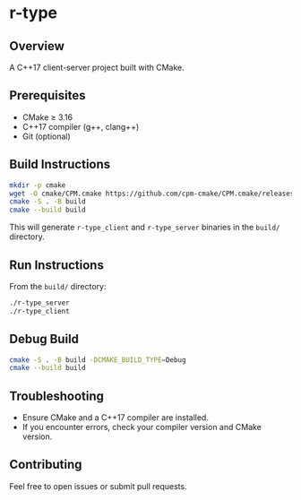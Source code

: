 # r-type

## Overview

A C++17 client-server project built with CMake.

## Prerequisites

- CMake ≥ 3.16
- C++17 compiler (g++, clang++)
- Git (optional)

## Build Instructions

```sh
mkdir -p cmake
wget -O cmake/CPM.cmake https://github.com/cpm-cmake/CPM.cmake/releases/latest/download/get_cpm.cmake
cmake -S . -B build
cmake --build build
```

This will generate `r-type_client` and `r-type_server` binaries in the `build/` directory.

## Run Instructions

From the `build/` directory:

```sh
./r-type_server
./r-type_client
```

## Debug Build

```sh
cmake -S . -B build -DCMAKE_BUILD_TYPE=Debug
cmake --build build
```

## Troubleshooting

- Ensure CMake and a C++17 compiler are installed.
- If you encounter errors, check your compiler version and CMake version.

## Contributing

Feel free to open issues or submit pull requests.
